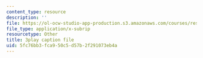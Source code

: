 ```yaml
---
content_type: resource
description: ''
file: https://ol-ocw-studio-app-production.s3.amazonaws.com/courses/res-18-005-highlights-of-calculus-spring-2010/5fc76bb3fca950c5d57b2f291073eb4a_LgWFurXHX8U.srt
file_type: application/x-subrip
resourcetype: Other
title: 3play caption file
uid: 5fc76bb3-fca9-50c5-d57b-2f291073eb4a
---
```


